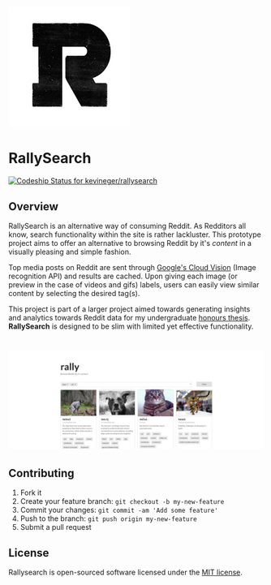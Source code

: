 # ![rallysearch](public/images/logo.jpg)

# RallySearch
[ ![Codeship Status for kevineger/rallysearch](https://codeship.com/projects/e75ff1f0-dcb7-0133-be2f-2e9843291021/status?branch=master)](https://codeship.com/projects/144147)

## Overview
RallySearch is an alternative way of consuming Reddit. As Redditors all know, search functionality within the site is rather lackluster. This prototype project aims to offer an alternative to browsing Reddit by it's *content* in a visually pleasing and simple fashion.

Top media posts on Reddit are sent through [Google's Cloud Vision](https://cloud.google.com/vision/) (Image recognition API) and results are cached. Upon giving each image (or preview in the case of videos and gifs) labels, users can easily view similar content by selecting the desired tag(s).

This project is part of a larger project aimed towards generating insights and analytics towards Reddit data for my undergraduate [honours thesis](https://github.com/kevineger/rally). **RallySearch** is designed to be slim with limited yet effective functionality.

# ![rallysearch_screenshot](public/images/rallysearch_screenshot.png)

## Contributing
1. Fork it
2. Create your feature branch: `git checkout -b my-new-feature`
3. Commit your changes: `git commit -am 'Add some feature'`
4. Push to the branch: `git push origin my-new-feature`
5. Submit a pull request

## License

Rallysearch is open-sourced software licensed under the [MIT license](http://opensource.org/licenses/MIT).
